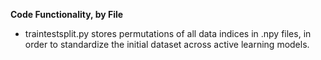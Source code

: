 **Code Functionality, by File**

* traintestsplit.py stores permutations of all data indices in .npy files, in order to standardize the initial dataset across active learning models.

